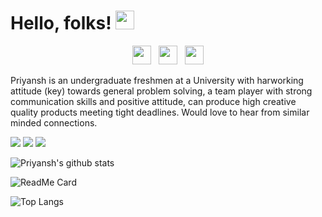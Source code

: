 # Hello, folks! <img src="https://raw.githubusercontent.com/MartinHeinz/MartinHeinz/master/wave.gif" width="30px">


<p align='center'>
<a href="https://twitter.com/prkhodiyar?s=08"><img height="30" src="https://github.com/stephenajulu/WaylonWalker/blob/main/icon/twitter.png?raw=true"></a>&nbsp;&nbsp;
<a href="https://www.instagram.com/ye_gujarati/"><img height="30" src="https://github.com/stephenajulu/WaylonWalker/blob/main/icon/instagram.jpg?raw=true"></a>&nbsp;&nbsp;
<a href="https://www.linkedin.com/in/prik/"><img height="30" src="https://github.com/stephenajulu/WaylonWalker/blob/main/icon/linkedin.png?raw=true"></a>
  
</p> 
 
Priyansh is an undergraduate freshmen at a University with harworking attitude (key) towards general problem solving, a team player with strong communication skills and positive attitude, can produce high creative quality products meeting tight deadlines.
Would love to hear from similar minded connections. 
 
![](https://img.shields.io/badge/OS-LinuxMintOS-informational?style=flat&logo=<LOGO_NAME>&logoColor=white&color=2bbc8a?style=for-the-badge&logo=appveyor)
![](https://img.shields.io/badge/IDE-VSCode-informational?style=flat&logo=<LOGO_NAME>&logoColor=white&color=2bbc8a?style=for-the-badge&logo=appveyor)
![](https://img.shields.io/badge/Language-Javascript-informational?style=flat&logo=<LOGO_NAME>&logoColor=white&color=2bbc8a?style=for-the-badge&logo=appveyor)

<p align='center'>
  
![Priyansh's github stats](https://github-readme-stats.vercel.app/api?username=prik-k&show_icons=true&title_color=fff&icon_color=79ff97&text_color=9f9f9f&bg_color=151515)


![ReadMe Card](https://github-readme-stats.vercel.app/api/pin/?username=prik-k&repo=prik-k.github.io&title_color=fff&text_color=9f9f9f&bg_color=151515&icon_color=79ff97)


![Top Langs](https://github-readme-stats.vercel.app/api/top-langs/?username=prik-k&layout=compact&title_color=fff&text_color=9f9f9f&bg_color=151515&icon_color=79ff97)

</p>
